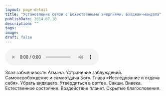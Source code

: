 ```yaml
---
layout: page-detail
title: "Установление связи с Божественными энергиями. Бхаджан-мандала"
publishDate: 2014.07.10
description: ""
tags:
image:
draft: false
---
```


<audio title="2014.07.10 - Установление связи с Божественными энергиями. Бхаджан-мандала.mp3" src="https://filer-api.advayta.org/v1.0/public/files/73717" controls=""></audio>

 Злая забывчивость Атмана. Устранение заблуждений. Самоосвобождение и самоотдача Богу. Глава «Исследование и отдача себя». Убрать видящего. Утвердиться в саттве. Сакши. Вивека. Естественное состояние. Воздействие планет. Скрытые благословения. 

  
